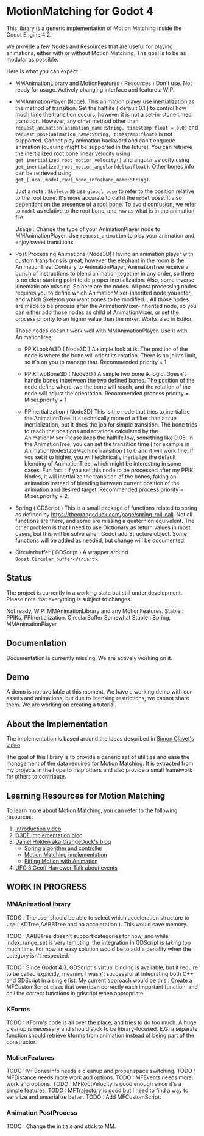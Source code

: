# MotionMatching for Godot 4

This library is a generic implementation of Motion Matching inside the Godot Engine 4.2.

We provide a few Nodes and Resources that are useful for playing animations, either with or without Motion Matching. The goal is to be as modular as possible.

Here is what you can expect :

- MMAnimationLibrary and MotionFeatures ( Resources )
  Don't use. Not ready for usage. Actively changing interface and features. WIP. 

- MMAnimationPlayer (Node). 
  This animation player use inertialization as the method of transition. Set the halflife ( default 0.1 ) to control how much time the transition occurs, however it is not a set-in-stone timed transition.
  However, any other method other than `request_animation(animation_name:String, timestamp:float = 0.0)` and `request_pose(animation_name:String, timestamp:float)` is not supported. Cannot play animation backward and can't enqueue animation (queuing might be supported in the future).
  You can retrieve the inertialized root bone linear velocity using `get_inertialized_root_motion_velocity()` and angular velocity using `get_inertialized_root_motion_angular(delta:float)`. Other bones info can be retrieved using `get_[local,model,raw]_bone_info(bone_name:String)`.

  Just a note : `Skeleton3D` use `global_pose` to refer to the position relative to the root bone. It's more accurate to call it the `model` pose. It also dependant on the presence of a root bone. To avoid confusion, we refer to `model` as relative to the root bone, and `raw` as what is in the animation file.

  Usage : Change the type of your AnimationPlayer node to MMAnimationPlayer. Use `request_animation` to play your animation and enjoy sweet transitions.

- Post Processing Animations (Node3D)
  Having an animation player with custom transitions is great, however the elephant in the room is the AnimationTree. Contrary to AnimationPlayer, AnimationTree receive a bunch of instructions to blend animation together in any order, so there is no clear starting point to do proper inertialization. Also, some inverse kinematic are missing. So here are the nodes. All post processing nodes requires you to define which AnimationMixer-inherited node you refer, and which Skeleton you want bones to be modified. . All those nodes are made to be process after the AnimationMixer-inherited node, so you can either add those nodes as child of AnimationMixer, or set the process priority to an higher value than the mixer. Works also in Editor. 

  Those nodes doesn't work well with MMAnimationPlayer. Use it with AnimationTree.

  - PPIKLookAt3D ( Node3D )
  A simple look at ik. The position of the node is where the bone will orient its rotation. There is no joints limit, so it's on you to manage that. Recommended priority = 1

  - PPIKTwoBone3D ( Node3D )
  A simple two bone ik logic. Doesn't handle bones inbetween the two defined bones. The position of the node define where two the bone will reach, and the rotation of the node will adjust the orientation. Recommended process priority = Mixer.priority + 1

  - PPInertialization ( Node3D)
  This is the node that tries to inertialize the AnimationTree. It's technically more of a filter than a true inertialization, but it does the job for simple transition. The bone tries to reach the positions and rotations calculated by the AnimationMixer Please keep the halflife low, something like 0.05. In the AnimationTree, you can set the transition time ( for example in AnimationNodeStateMachineTransition ) to 0 and it will work fine. If you set it to higher, you will technically inertialize the default blending of AnimationTree, which might be interesting in some cases. Fun fact : If you set this node to be processed after my PPIK Nodes, it will inertialize the transition of the bones, faking an animation instead of blending between current position of the animation and desired target. Recommended process priority = Mixer.priority + 2. 

- Spring ( GDScript )
  This is a small package of functions related to spring as defined by https://theorangeduck.com/page/spring-roll-call. Not all functions are there, and some are missing a quaternion equivalent. The other problem is that I need to use Dictionary as return values in most cases, but this will be solve when Godot add Structure object. Some functions will be added as needed, but change will be documented.

- Circularbuffer ( GDScript )
  A wrapper around `Boost.Circular_buffer<Variant>`. 

## Status

The project is currently in a working state but still under development. Please note that everything is subject to changes.

Not ready, WIP: MMAnimationLibrary and any MotionFeatures.
Stable : PPIKs, PPInertialization. CircularBuffer
Somewhat Stable : Spring, MMAnimationPlayer

## Documentation

Documentation is currently missing. We are actively working on it.

## Demo

A demo is not available at this moment. We have a working demo with our assets and animations, but due to licensing restrictions, we cannot share them. We are working on creating a tutorial.

## About the Implementation

The implementation is based around the ideas described in [Simon Clavet's video](https://www.youtube.com/watch?v=jcpIrw38E-s).

The goal of this library is to provide a generic set of utilities and ease the management of the data required for Motion Matching. It is extracted from my projects in the hope to help others and also provide a small framework for others to contribute.

## Learning Resources for Motion Matching

To learn more about Motion Matching, you can refer to the following resources:

1. [Introduction video](https://www.gdcvault.com/play/1023280/Motion-Matching-and-The-Road)
2. [O3DE implementation blog](https://github.com/o3de/o3de/tree/development/Gems/MotionMatching)
3. [Daniel Holden aka OrangeDuck's blog](https://theorangeduck.com/)
   - [Spring algorithm and controller](https://theorangeduck.com/page/spring-roll-call)
   - [Motion Matching implementation](https://theorangeduck.com/page/code-vs-data-driven-displacement)
   - [Fitting Motion with Animation](https://theorangeduck.com/page/fitting-code-driven-displacement)
4. [UFC 3 Geoff Harrower Talk about events](https://www.gdcvault.com/play/1025228/Real-Player-Motion-Tech-in)

## WORK IN PROGRESS

### MMAnimationLibrary
TODO : The user should be able to select which acceleration structure to use ( KDTree,AABBTree and no acceleration ). This would save memory.

TODO : AABBTree doesn't support categories for now, and while index_range_set is very tempting, the integration in GDScript is taking too much time. For now an easy solution would be to add a penality when the category isn't respected.

TODO : Since Godot 4.3, GDScript's virtual binding is available, but it require to be called explicitly, meaning I wasn't successful at integrating both C++ and GDScript in a single list. My current approach would be this : Create a MFCustomScript class that overriden correctly each important function, and call the correct functions in gdscript when appropriate.

### KForms
TODO : KForm's code is all over the place, and tries to do too much. A huge cleanup is necessary and should stick to be library-focused. E.G. a separate function should retrieve kforms from animation instead of being part of the constructor.

### MotionFeatures

TODO : MFBonesInfo needs a cleanup and proper space switching.
TODO : MFDistance needs more work and options.
TODO : MFEvents needs more work and options.
TODO : MFRootVelocity is good enough since it's a simple features.
TODO : MFTrajectory is good but I need to find a way to serialize and unserialize better.
TODO : Add MFCustomScript.

### Animation PostProcess

TODO : Change the initials and stick to MM.



